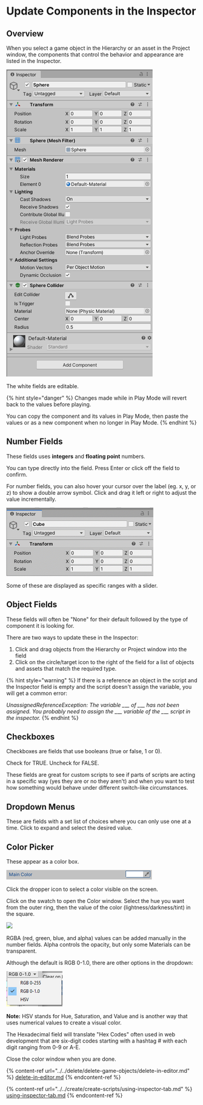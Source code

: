 # Update Components in the Inspector

## Overview

When you select a game object in the Hierarchy or an asset in the Project window, the components that control the behavior and appearance are listed in the Inspector.

![Example of components of a newly added Sphere game object.](<../../.gitbook/assets/image (39).png>)

The white fields are editable.

{% hint style="danger" %}
Changes made while in Play Mode will revert back to the values before playing.

You can copy the component and its values in Play Mode, then paste the values or as a new component when no longer in Play Mode.
{% endhint %}

## Number Fields

These fields uses **integers** and **floating point** numbers.

You can type directly into the field. Press Enter or click off the field to confirm.

For number fields, you can also hover your cursor over the label (eg. x, y, or z) to show a double arrow symbol. Click and drag it left or right to adjust the value incrementally.

![Example of updating the Transform component](../../.gitbook/assets/TranslateInspectorTab.gif)

Some of these are displayed as specific ranges with a slider.

## Object Fields

These fields will often be "None" for their default followed by the type of component it is looking for. 

There are two ways to update these in the Inspector:

1. Click and drag objects from the Hierarchy or Project window into the field
2. Click on the circle/target icon to the right of the field for a list of objects and assets that match the required type.

{% hint style="warning" %}
If there is a reference an object in the script and the Inspector field is empty and the script doesn't assign the variable, you will get a common error:

_UnassignedReferenceException: The variable \__\__\_ of \__\__\_ has not been assigned. You probably need to assign the \__\__\_ variable of the \__\__\_ script in the inspector._
{% endhint %}

## **Checkboxes**

Checkboxes are fields that use booleans (true or false, 1 or 0).

Check for TRUE. Uncheck for FALSE.

These fields are great for custom scripts to see if parts of scripts are acting in a specific way (yes they are or no they aren't) and when you want to test how something would behave under different switch-like circumstances.

## Dropdown Menus

These are fields with a set list of choices where you can only use one at a time. Click to expand and select the desired value.

## Color Picker

These appear as a color box.

![](<../../.gitbook/assets/image (112).png>)

Click the dropper icon to select a color visible on the screen.

Click on the swatch to open the Color window. Select the hue you want from the outer ring, then the value of the color (lightness/darkness/tint) in the square.

![](../../.gitbook/assets/PickColor\_01.gif)

RGBA (red, green, blue, and alpha) values can be added manually in the number fields. Alpha controls the opacity, but only some Materials can be transparent.

Although the default is RGB 0-1.0, there are other options in the dropdown:

![](<../../.gitbook/assets/image (114).png>)

**Note:** HSV stands for Hue, Saturation, and Value and is another way that uses numerical values to create a visual color.

The Hexadecimal field will translate "Hex Codes" often used in web development that are six-digit codes starting with a hashtag # with each digit ranging from 0-9 or A-E.

Close the color window when you are done.

{% content-ref url="../../delete/delete-game-objects/delete-in-editor.md" %}
[delete-in-editor.md](../../delete/delete-game-objects/delete-in-editor.md)
{% endcontent-ref %}

{% content-ref url="../../create/create-scripts/using-inspector-tab.md" %}
[using-inspector-tab.md](../../create/create-scripts/using-inspector-tab.md)
{% endcontent-ref %}

